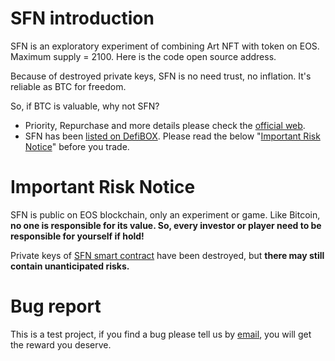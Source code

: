 # SFN introduction
SFN is an exploratory experiment of combining Art NFT with token on EOS. Maximum supply = 2100. Here is the code open source address.

Because of destroyed private keys, SFN is no need trust, no inflation. It's reliable as BTC for freedom.

So, if BTC is valuable, why not SFN?

- Priority, Repurchase and more details please check the [official web](https://sfnart.carrd.co).
- SFN has been [listed on DefiBOX](https://eos.defibox.io/marketDetail/2051). Please read the below "[Important Risk Notice](#important-risk-notice)" before you trade.

# Important Risk Notice
SFN is public on EOS blockchain, only an experiment or game.
Like Bitcoin, **no one is responsible for its value. So, every investor or player need to be responsible for yourself if hold!**


Private keys of [SFN smart contract](https://www.bloks.io/account/sfn.free) have been destroyed, but **there may still contain unanticipated risks.**

# Bug report
This is a test project, if you find a bug please tell us by [email](shufannft@gmail.com), you will get the reward you deserve.
